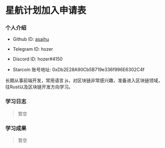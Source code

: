 

# 星航计划加入申请表


### 个人介绍

* Github ID: [asaihu](https://github.com/AsaiHu)

* Telegram ID: hozer

* Discord ID: hozer#4150

* Starcoin 账号地址: 0xDb2E28A90Cb5B719e336f996E6302C4f


长期从事前端开发，常用语言 js，对区块链非常感兴趣，准备进入区块链领域，往Rust以及区块链开发方向学习。


### 学习日志

> 暂空

### 学习成果

> 暂空





